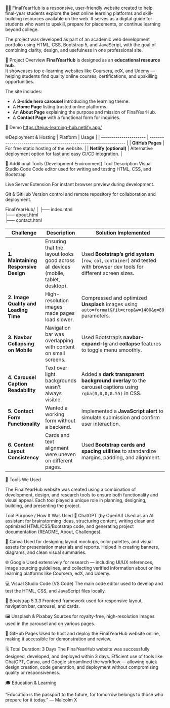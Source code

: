 👩‍💻 FinalYearHub is a responsive, user-friendly website created to help final-year students explore the best online learning platforms and skill-building resources available on the web.
It serves as a digital guide for students who want to upskill, prepare for placements, or continue learning beyond college.

The project was developed as part of an academic web development portfolio using HTML, CSS, Bootstrap 5, and JavaScript, with the goal of combining clarity, design, and usefulness in one professional site.

🚀 Project Overview
**FinalYearHub** is designed as an **educational resource hub**.  
It showcases top e-learning websites like Coursera, edX, and Udemy — helping students find quality online courses, certifications, and upskilling opportunities.

The site includes:
- A **3-slide hero carousel** introducing the learning theme.
- A **Home Page** listing trusted online platforms.
- An **About Page** explaining the purpose and mission of FinalYearHub.
- A **Contact Page** with a functional form for inquiries.

🚀 Demo
https://tejus-learning-hub.netlify.app/

🌐Deployment & Hosting
| Platform               | Usage                                                              |
| ---------------------- | ------------------------------------------------------------------ |
| **GitHub Pages**       | For free static hosting of the website.                            |
| **Netlify (optional)** | Alternative deployment option for fast and easy CI/CD integration. |

🧩 Additional Tools (Development Environment)
Tool	Description
Visual Studio Code	Code editor used for writing and testing HTML, CSS, and Bootstrap

Live Server Extension	For instant browser preview during development.

Git & GitHub	Version control and remote repository for collaboration and deployment.

FinalYearHub/
│
├── index.html             
├── about.html           
├── contact.html    



| **Challenge**                         | **Description**                                                                   | **Solution Implemented**                                                                                                   |
| ------------------------------------- | --------------------------------------------------------------------------------- | -------------------------------------------------------------------------------------------------------------------------- |
| **1. Maintaining Responsive Design**  | Ensuring that the layout looks good across all devices (mobile, tablet, desktop). | Used **Bootstrap’s grid system** (`row`, `col`, `container`) and tested with browser dev tools for different screen sizes. |
| **2. Image Quality and Loading Time** | High-resolution images made pages load slower.                                    | Compressed and optimized **Unsplash** images using `auto=format&fit=crop&w=1400&q=80` parameters.                          |
| **3. Navbar Collapsing on Mobile**    | Navigation bar was overlapping with content on small screens.                     | Used Bootstrap’s **navbar-expand-lg** and **collapse** features to toggle menu smoothly.                                   |
| **4. Carousel Caption Readability**   | Text over light backgrounds wasn’t always visible.                                | Added a **dark transparent background overlay** to the carousel captions using `rgba(0,0,0,0.55)` in CSS.                  |
| **5. Contact Form Functionality**     | Wanted a working form without a backend.                                          | Implemented a **JavaScript alert** to simulate submission and confirm user interaction.                                    |
| **6. Content Layout Consistency**     | Cards and text alignment were uneven on different pages.                          | Used **Bootstrap cards and spacing utilities** to standardize margins, padding, and alignment.                             |


🧰 Tools We Used

The FinalYearHub website was created using a combination of development, design, and research tools to ensure both functionality and visual appeal.
Each tool played a unique role in planning, designing, building, and presenting the project.

Tool	Purpose / How It Was Used
🧠 ChatGPT (by OpenAI)	Used as an AI assistant for brainstorming ideas, structuring content, writing clean and optimized HTML/CSS/Bootstrap code, and generating project documentation (README, About, Challenges).

🎨 Canva	Used for designing layout mockups, color palettes, and visual assets for presentation materials and reports. Helped in creating banners, diagrams, and clean visual summaries.

🌐 Google	Used extensively for research — including UI/UX references, image sourcing guidelines, and collecting verified information about online learning platforms like Coursera, edX, and Udemy.

💻 Visual Studio Code (VS Code)	The main code editor used to develop and test the HTML, CSS, and JavaScript files locally.

🧩 Bootstrap 5.3.3	Frontend framework used for responsive layout, navigation bar, carousel, and cards.

🖼️ Unsplash & Pixabay	Sources for royalty-free, high-resolution images used in the carousel and on various pages.

🚀 GitHub Pages	Used to host and deploy the FinalYearHub website online, making it accessible for demonstration and review.



🗓️ Total Duration:
3 Days
The FinalYearHub website was successfully designed, developed, and deployed within 3 days.
Efficient use of tools like ChatGPT, Canva, and Google streamlined the workflow — allowing quick design creation, code generation, and deployment without compromising quality or responsiveness.





🎓 Education & Learning

“Education is the passport to the future, for tomorrow belongs to those who prepare for it today.” — Malcolm X

